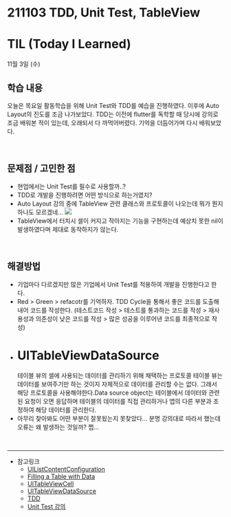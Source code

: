 # 211103 TDD, Unit Test, TableView
# TIL (Today I Learned)

11월 3일 (수)

## 학습 내용
오늘은 목요일 활동학습을 위해 Unit Test와 TDD를 예습을 진행하였다. 이후에 Auto Layout의 진도를 조금 나가보았다. TDD는 이전에 flutter를 독학할 때 당시에 강의로 조금 배워본 적이 있는데, 오래되서 다 까먹어버렸다. 기억을 더듬어가며 다시 배워보았다.

&nbsp;

## 문제점 / 고민한 점
- 현업에서는 Unit Test를 필수로 사용할까..?
- TDD로 개발을 진행하려면 어떤 방식으로 하는거였지?
- Auto Layout 강의 중에 TableView 관련 클래스와 프로토콜이 나오는데 뭐가 뭔지 하나도 모르겠네...
    ![](https://i.imgur.com/d9lzJpt.png)
- TableView에서 터치시 셀이 커지고 작아지는 기능을 구현하는데 예상치 못한 nil이 발생하였다며 제대로 동작하지가 않는다.

&nbsp;
## 해결방법
- 기업마다 다르겠지만 많은 기업에서 Unit Test를 적용하여 개발을 진행한다고 한다.
- Red > Green > refacotr를 기억하자. TDD Cycle을 통해서 좋은 코드를 도출해내어 코드를 작성한다. (테스트코드 작성 > 테스트를 통과하는 코드를 작성 > 재사용성과 의존성이 낮은 코드를 작성 > 많은 성공을 이루어낸 코드를 최종적으로 작성)
- # UITableViewDataSource
    테이블 뷰의 셀에 사용되는 데이터를 관리하기 위해 채택하는 프로토콜
    테이블 뷰는 데이터를 보여주기만 하는 것이지 자체적으로 데이터를 관리할 수는 없다. 그래서 해당 프로토콜을 사용해야한다.Data source object는 테이블에서 데이터와 관련된 요청이 오면 응답하며 테이블의 데이터를 직접 관리하거나 앱의 다른 부분과 조정하여 해당 데이터를 관리한다.
- 아무리 찾아봐도 어떤 부분이 잘못됬는지 못찾았다... 분명 강의대로 따라서 했는데 오류는 왜 발생하는 것일까? 쩝...


&nbsp;

---

- 참고링크
    - [UIListContentConfiguration](https://developer.apple.com/documentation/uikit/uilistcontentconfiguration)
    - [Filling a Table with Data](https://developer.apple.com/documentation/uikit/views_and_controls/table_views/filling_a_table_with_data)
    - [UITableViewCell](https://developer.apple.com/documentation/uikit/uitableviewcell)
    - [UITableViewDataSource](https://developer.apple.com/documentation/uikit/uitableviewdatasource)
    - [TDD](https://ko.wikipedia.org/wiki/%ED%85%8C%EC%8A%A4%ED%8A%B8_%EC%A3%BC%EB%8F%84_%EA%B0%9C%EB%B0%9C)
    - [Unit Test 강의](https://yagom.net/courses/unit-test-%ec%9e%91%ec%84%b1%ed%95%98%ea%b8%b0/)

